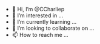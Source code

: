 - 👋 Hi, I’m @CCharliep
- 👀 I’m interested in ...
- 🌱 I’m currently learning ...
- 💞️ I’m looking to collaborate on ...
- 📫 How to reach me ...

<!---
CCharliep/CCharliep is a ✨ special ✨ repository because its `README.md` (this file) appears on your GitHub profile.
You can click the Preview link to take a look at your changes.
--->
